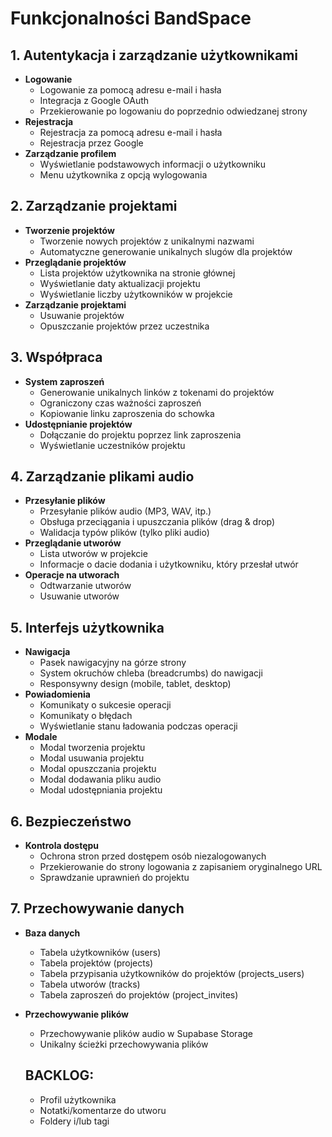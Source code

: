# Funkcjonalności BandSpace

## 1. Autentykacja i zarządzanie użytkownikami
- **Logowanie**
  - Logowanie za pomocą adresu e-mail i hasła
  - Integracja z Google OAuth
  - Przekierowanie po logowaniu do poprzednio odwiedzanej strony
- **Rejestracja**
  - Rejestracja za pomocą adresu e-mail i hasła
  - Rejestracja przez Google
- **Zarządzanie profilem**
  - Wyświetlanie podstawowych informacji o użytkowniku
  - Menu użytkownika z opcją wylogowania

## 2. Zarządzanie projektami
- **Tworzenie projektów**
  - Tworzenie nowych projektów z unikalnymi nazwami
  - Automatyczne generowanie unikalnych slugów dla projektów
- **Przeglądanie projektów**
  - Lista projektów użytkownika na stronie głównej
  - Wyświetlanie daty aktualizacji projektu
  - Wyświetlanie liczby użytkowników w projekcie
- **Zarządzanie projektami**
  - Usuwanie projektów
  - Opuszczanie projektów przez uczestnika

## 3. Współpraca
- **System zaproszeń**
  - Generowanie unikalnych linków z tokenami do projektów
  - Ograniczony czas ważności zaproszeń
  - Kopiowanie linku zaproszenia do schowka
- **Udostępnianie projektów**
  - Dołączanie do projektu poprzez link zaproszenia
  - Wyświetlanie uczestników projektu

## 4. Zarządzanie plikami audio
- **Przesyłanie plików**
  - Przesyłanie plików audio (MP3, WAV, itp.)
  - Obsługa przeciągania i upuszczania plików (drag & drop)
  - Walidacja typów plików (tylko pliki audio)
- **Przeglądanie utworów**
  - Lista utworów w projekcie
  - Informacje o dacie dodania i użytkowniku, który przesłał utwór
- **Operacje na utworach**
  - Odtwarzanie utworów
  - Usuwanie utworów

## 5. Interfejs użytkownika
- **Nawigacja**
  - Pasek nawigacyjny na górze strony
  - System okruchów chleba (breadcrumbs) do nawigacji
  - Responsywny design (mobile, tablet, desktop)
- **Powiadomienia**
  - Komunikaty o sukcesie operacji
  - Komunikaty o błędach
  - Wyświetlanie stanu ładowania podczas operacji
- **Modale**
  - Modal tworzenia projektu
  - Modal usuwania projektu
  - Modal opuszczania projektu
  - Modal dodawania pliku audio
  - Modal udostępniania projektu

## 6. Bezpieczeństwo
- **Kontrola dostępu**
  - Ochrona stron przed dostępem osób niezalogowanych
  - Przekierowanie do strony logowania z zapisaniem oryginalnego URL
  - Sprawdzanie uprawnień do projektu

## 7. Przechowywanie danych
- **Baza danych**
  - Tabela użytkowników (users)
  - Tabela projektów (projects)
  - Tabela przypisania użytkowników do projektów (projects_users)
  - Tabela utworów (tracks)
  - Tabela zaproszeń do projektów (project_invites)
- **Przechowywanie plików**
  - Przechowywanie plików audio w Supabase Storage
  - Unikalny ścieżki przechowywania plików




  ## BACKLOG:
  - Profil użytkownika
  - Notatki/komentarze do utworu
  - Foldery i/lub tagi